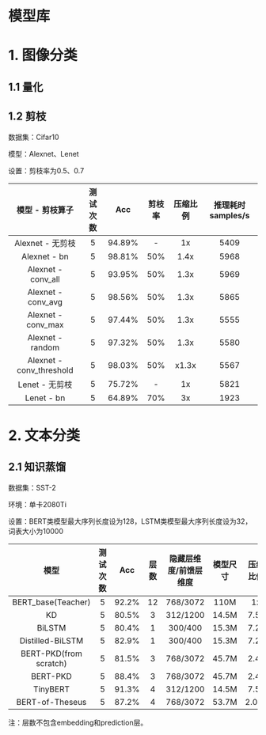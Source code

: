 # 模型库
# 1. 图像分类
## 1.1 量化

## 1.2 剪枝

数据集：Cifar10

模型：Alexnet、Lenet

设置：剪枝率为0.5、0.7

|     模型 - 剪枝算子     | 测试次数 |  Acc   | 剪枝率 | 压缩比例 | 推理耗时samples/s |
| :---------------------: | :------: | :----: | :----: | :------: | :---------------: |
|    Alexnet - 无剪枝     |    5     | 94.89% |   -    |    1x    |       5409        |
|      Alexnet - bn       |    5     | 98.81% |  50%   |   1.4x   |       5968        |
|   Alexnet - conv_all    |    5     | 93.95% |  50%   |   1.3x   |       5969        |
|   Alexnet - conv_avg    |    5     | 98.56% |  50%   |   1.3x   |       5865        |
|   Alexnet - conv_max    |    5     | 97.44% |  50%   |   1.3x   |       5555        |
|    Alexnet - random     |    5     | 97.32% |  50%   |   1.3x   |       5580        |
| Alexnet -conv_threshold |    5     | 98.03% |  50%   |  x1.3x   |       5567        |
|     Lenet - 无剪枝      |    5     | 75.72% |   -    |    1x    |       5821        |
|       Lenet - bn        |    5     | 64.89% |  70%   |    3x    |       1923        |

# 2. 文本分类
## 2.1 知识蒸馏
数据集：SST-2

环境：单卡2080Ti

设置：BERT类模型最大序列长度设为128，LSTM类模型最大序列长度设为32，词表大小为10000

| 模型 | 测试次数 | Acc | 层数 | 隐藏层维度/前馈层维度 | 模型尺寸 | 压缩比例 | 推理耗时 | 推理加速 |
|:--:|:---:|:--:|:--:|:--:|:--:|:--:|:--:|:--:|
| BERT_base(Teacher) | 5 | 92.2% | 12 | 768/3072 | 110M | 1x | 4.04s | 1x |
| KD | 5 | 80.5% | 3 | 312/1200 | 14.5M | 7.5x | 0.81s | 5.0x |
| BiLSTM | 5 | 80.4% | 1 | 300/400 | 15.3M | 7.2x | 0.83s | 4.8x |
| Distilled-BiLSTM | 5 | 82.9% | 1 | 300/400 | 15.3M | 7.2x | 0.83s | 4.8x |
| BERT-PKD(from scratch) | 5 | 81.5% | 3 | 768/3072 | 45.7M | 2.4x | 1.69s | 2.4x |
| BERT-PKD | 5 | 88.4% | 3 | 768/3072 | 45.7M | 2.4x | 1.69s | 2.4x |
| TinyBERT | 5 | 91.3% | 4 | 312/1200 | 14.5M | 7.5x | 0.65s | 6.2x |
| BERT-of-Theseus | 5 | 87.2% | 4 | 768/3072 | 53.7M | 2.05x | 2.05s | 2.0x |

注：层数不包含embedding和prediction层。
